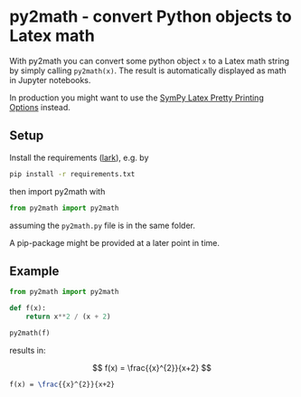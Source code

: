# py2math - convert Python objects to Latex math

With py2math you can convert some python object `x` to a Latex math string by simply calling `py2math(x)`. The result is automatically displayed as math in Jupyter notebooks.

In production you might want to use the [SymPy Latex Pretty Printing Options](https://docs.sympy.org/latest/tutorials/intro-tutorial/printing.html#mathrm-latex) instead.


## Setup

Install the requirements ([lark](https://github.com/lark-parser/lark)), e.g. by
```sh
pip install -r requirements.txt
```
then import py2math with
```python
from py2math import py2math
```
assuming the `py2math.py` file is in the same folder.

A pip-package might be provided at a later point in time.


## Example

```python
from py2math import py2math

def f(x):
    return x**2 / (x + 2)

py2math(f)
```
results in:

$$ f(x) = \frac{{x}^{2}}{x+2} $$

```latex
f(x) = \frac{{x}^{2}}{x+2}
```
